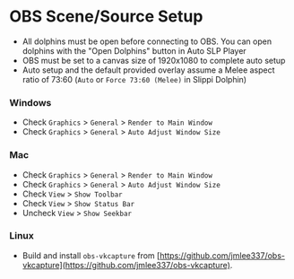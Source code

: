 # OBS Scene/Source Setup

- All dolphins must be open before connecting to OBS.
  You can open dolphins with the "Open Dolphins" button in Auto SLP Player
- OBS must be set to a canvas size of 1920x1080 to complete auto setup
- Auto setup and the default provided overlay assume a Melee aspect ratio of 73:60 (`Auto` or `Force 73:60 (Melee)` in Slippi Dolphin)

### Windows

- Check `Graphics` > `General` > `Render to Main Window`
- Check `Graphics` > `General` > `Auto Adjust Window Size`

### Mac

- Check `Graphics` > `General` > `Render to Main Window`
- Check `Graphics` > `General` > `Auto Adjust Window Size`
- Check `View` > `Show Toolbar`
- Check `View` > `Show Status Bar`
- Uncheck `View` > `Show Seekbar`

### Linux

- Build and install `obs-vkcapture` from [https://github.com/jmlee337/obs-vkcapture](https://github.com/jmlee337/obs-vkcapture).
